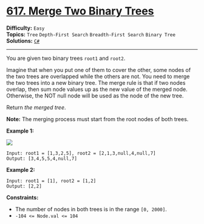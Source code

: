 # [617. Merge Two Binary Trees](https://leetcode.com/problems/merge-two-binary-trees/)

**Difficulty:** `Easy`  
**Topics:** `Tree` `Depth-First Search` `Breadth-First Search` `Binary Tree`  
**Solutions:** [`C#`](../../src/csharp/challenges/Problems/MergeTwoBinaryTrees.cs)  

---

You are given two binary trees `root1` and `root2`.

Imagine that when you put one of them to cover the other, some nodes of the two trees are overlapped while the others are not. You need to merge the two trees into a new binary tree. The merge rule is that if two nodes overlap, then sum node values up as the new value of the merged node. Otherwise, the NOT null node will be used as the node of the new tree.

Return *the merged tree*.

**Note:** The merging process must start from the root nodes of both trees.

**Example 1:**

![](https://assets.leetcode.com/uploads/2021/02/05/merge.jpg)

```
Input: root1 = [1,3,2,5], root2 = [2,1,3,null,4,null,7]
Output: [3,4,5,5,4,null,7]
```

**Example 2:**

```
Input: root1 = [1], root2 = [1,2]
Output: [2,2]
```

**Constraints:**

* The number of nodes in both trees is in the range `[0, 2000]`.
* `-104 <= Node.val <= 104`